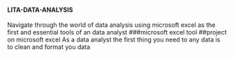 #### LITA-DATA-ANALYSIS
Navigate through the world of data analysis using microsoft excel as the first and essential tools of an data analyst 
###microsoft excel tool
##project on microsoft excel
As a data analyst the first thing you need to any data is to clean and format you data

